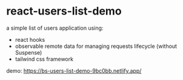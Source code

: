 # react-users-list-demo
 a simple list of users application using:
 - react hooks
 - observable remote data for managing requests lifecycle (without Suspense)
 - tailwind css framework
 
 
demo: https://bs-users-list-demo-9bc0bb.netlify.app/
